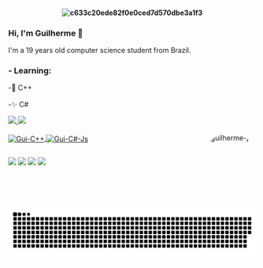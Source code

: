 <h4 align="center">
 
![c633c20ede82f0e0ced7d570dbe3a1f3](https://i.imgur.com/wLE0sgX.gif)
  
### Hi, I'm Guilherme 🌌

I'm a 19 years old computer science student from Brazil.

### - Learning: 

-🌟 C++
<br></br>
-✨ C#

<div>
  <a href="https://github.com/GuilhermeButzke">
  <img height="100em" src="https://github-readme-stats.vercel.app/api?username=GuilhermeButzke&show_icons=true&theme=dracula&include_all_commits=true&count_private=true"/>
  <img height="100m" src="https://github-readme-stats.vercel.app/api/top-langs/?username=GuilhermeButzke&layout=compact&langs_count=7&theme=dracula"/>
</div>
  
 <div style="display: inline_block"><br>
  <img align="center" alt="Gui-C++" height="30" width="40" src="https://cdn.jsdelivr.net/gh/devicons/devicon/icons/cplusplus/cplusplus-original.svg">
  <img align="center" alt="Gui-C#-Js" height="30" width="40" src="https://cdn.jsdelivr.net/gh/devicons/devicon/icons/csharp/csharp-original.svg">
  <img align="right" alt="guilherme-pic" height="150" style="border-radius:50px;" src="https://tenor.com/view/luffy-smile-luffy-giggle-one-piece-luffy-gif-21582589.gif">
</div>
  
  ##
 
<div> 
  <a href = "mailto:butzkeguilherme@gmail.com"><img src="https://img.shields.io/badge/-Gmail-%23333?style=for-the-badge&logo=gmail&logoColor=white" target="_blank"></a>
  <a href="https://www.linkedin.com/in/guilherme-victor-butzke-2b164991/" target="_blank"><img src="https://img.shields.io/badge/-LinkedIn-%230077B5?style=for-the-badge&logo=linkedin&logoColor=white" target="_blank"></a>
  <a href = "https://steamcommunity.com/id/Ruiruiewf/"><img src="https://img.shields.io/badge/-Steam-232633?style=for-the-badge&logo=steam&logoColor=white" target="_blank"></a>
  <a href = "https://twitter.com/ButzkeGuilherme"><img src="https://img.shields.io/badge/Twitter-1DA1F2?style=for-the-badge&logo=twitter&logoColor=white" target="_blank"></a>
  
  ![Snake animation](https://github.com/GuilhermeButzke/GuilhermeButzke/blob/output/github-contribution-grid-snake.svg)
  
</div>

